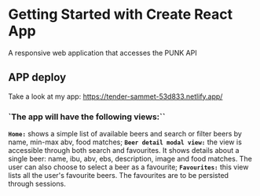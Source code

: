 # Getting Started with Create React App

A responsive web application that accesses the PUNK API

## APP deploy

Take a look at my app: https://tender-sammet-53d833.netlify.app/


### `The app will have the following views:``

**`Home:`** shows a simple list of available beers and search or filter beers by name, min-max abv, food matches;
**`Beer detail modal view:`** the view is accessible through both search and favourites. It shows details about a single beer: name, ibu, abv, ebs, description, image and food matches. The user can also choose to select a beer as a favourite;
**`Favourites:`** this view lists all the user's favourite beers. The favourites are to be persisted through sessions.
